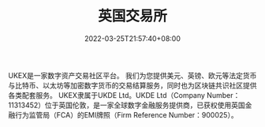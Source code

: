 ﻿---
weight: 
title: "英国交易所"
description: "UKEX隶属于UKDE Limted（Company Number 11313452），总部设在英国伦敦。"
date: 2022-03-25T21:57:40+08:00
lastmod: 2022-03-25T16:45:40+08:00
draft: false
authors: ["Metabd"]
featuredImage: "yingguojiaoyisuo.webp"
link: ""
tags: ["交易所","英国交易所"]
categories: ["navigation"]
navigation: ["交易所"]
lightgallery: true
toc: true
pinned: false
recommend: false
recommend1: false
---
UKEX是一家数字资产交易社区平台。
我们为您提供美元、英镑、欧元等法定货币与比特币、以太坊等加密数字货币的交易结算服务，同时也为区块链共识社区提供各类配套服务。
UKEX隶属于UKDE Ltd。UKDE Ltd（Company Number：11313452）位于英国伦敦，是一家全球数字金融服务提供商，已获权使用英国金融行为监管局（FCA）的EMI牌照（Firm Reference Number：900025）。
